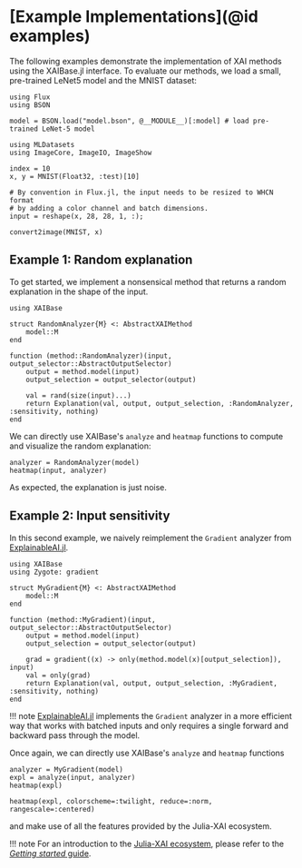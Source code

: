 # [Example Implementations](@id examples)
The following examples demonstrate the implementation of XAI methods using the XAIBase.jl interface.
To evaluate our methods, we load a small, pre-trained LeNet5 model and the MNIST dataset:

```@example implementations
using Flux
using BSON

model = BSON.load("model.bson", @__MODULE__)[:model] # load pre-trained LeNet-5 model
```

```@example implementations
using MLDatasets
using ImageCore, ImageIO, ImageShow

index = 10
x, y = MNIST(Float32, :test)[10]

# By convention in Flux.jl, the input needs to be resized to WHCN format
# by adding a color channel and batch dimensions.
input = reshape(x, 28, 28, 1, :);

convert2image(MNIST, x)
```

## Example 1: Random explanation
To get started, we implement a nonsensical method
that returns a random explanation in the shape of the input.

```@example implementations
using XAIBase

struct RandomAnalyzer{M} <: AbstractXAIMethod 
    model::M    
end

function (method::RandomAnalyzer)(input, output_selector::AbstractOutputSelector)
    output = method.model(input)
    output_selection = output_selector(output)

    val = rand(size(input)...)
    return Explanation(val, output, output_selection, :RandomAnalyzer, :sensitivity, nothing)
end
```

We can directly use XAIBase's `analyze` and `heatmap` functions 
to compute and visualize the random explanation:

```@example implementations
analyzer = RandomAnalyzer(model)
heatmap(input, analyzer)
```

As expected, the explanation is just noise.

## Example 2: Input sensitivity
In this second example, we naively reimplement the `Gradient` analyzer from
[ExplainableAI.jl](https://github.com/Julia-XAI/ExplainableAI.jl).

```@example implementations
using XAIBase
using Zygote: gradient

struct MyGradient{M} <: AbstractXAIMethod 
    model::M    
end

function (method::MyGradient)(input, output_selector::AbstractOutputSelector)
    output = method.model(input)
    output_selection = output_selector(output)

    grad = gradient((x) -> only(method.model(x)[output_selection]), input)
    val = only(grad)
    return Explanation(val, output, output_selection, :MyGradient, :sensitivity, nothing)
end
```

!!! note
    [ExplainableAI.jl](https://github.com/Julia-XAI/ExplainableAI.jl)
    implements the `Gradient` analyzer in a more efficient way 
    that works with batched inputs and only requires a single forward 
    and backward pass through the model.

Once again, we can directly use XAIBase's `analyze` and `heatmap` functions
```@example implementations
analyzer = MyGradient(model)
expl = analyze(input, analyzer)
heatmap(expl)
```

```@example implementations
heatmap(expl, colorscheme=:twilight, reduce=:norm, rangescale=:centered)
```

and make use of all the features provided by the Julia-XAI ecosystem.

!!! note
    For an introduction to the [Julia-XAI ecosystem](https://github.com/Julia-XAI), 
    please refer to the [*Getting started* guide](https://julia-xai.github.io/XAIDocs/).
